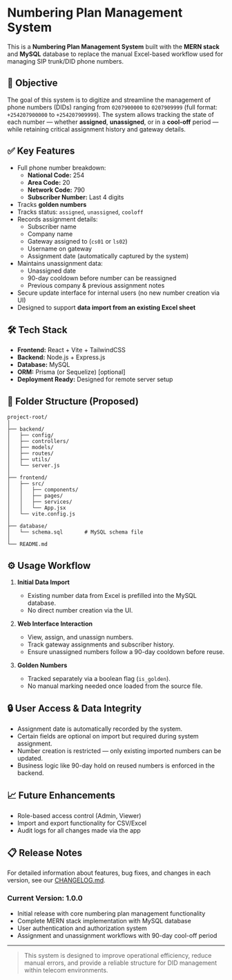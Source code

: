 # Numbering Plan Management System

This is a **Numbering Plan Management System** built with the **MERN stack** and **MySQL** database to replace the manual Excel-based workflow used for managing SIP trunk/DID phone numbers.

## 📌 Objective

The goal of this system is to digitize and streamline the management of phone numbers (DIDs) ranging from `0207900000` to `0207909999` (full format: `+254207900000` to `+254207909999`). The system allows tracking the state of each number — whether **assigned**, **unassigned**, or in a **cool-off** period — while retaining critical assignment history and gateway details.

## ✅ Key Features

- Full phone number breakdown:
  - **National Code:** 254
  - **Area Code:** 20
  - **Network Code:** 790
  - **Subscriber Number:** Last 4 digits
- Tracks **golden numbers**
- Tracks status: `assigned`, `unassigned`, `cooloff`
- Records assignment details:
  - Subscriber name
  - Company name
  - Gateway assigned to (`cs01` or `ls02`)
  - Username on gateway
  - Assignment date (automatically captured by the system)
- Maintains unassignment data:
  - Unassigned date
  - 90-day cooldown before number can be reassigned
  - Previous company & previous assignment notes
- Secure update interface for internal users (no new number creation via UI)
- Designed to support **data import from an existing Excel sheet**

## 🛠️ Tech Stack

- **Frontend:** React + Vite + TailwindCSS
- **Backend:** Node.js + Express.js
- **Database:** MySQL
- **ORM:** Prisma (or Sequelize) [optional]
- **Deployment Ready:** Designed for remote server setup

## 📂 Folder Structure (Proposed)

```
project-root/
│
├── backend/
│   ├── config/
│   ├── controllers/
│   ├── models/
│   ├── routes/
│   ├── utils/
│   └── server.js
│
├── frontend/
│   ├── src/
│   │   ├── components/
│   │   ├── pages/
│   │   ├── services/
│   │   └── App.jsx
│   └── vite.config.js
│
├── database/
│   └── schema.sql       # MySQL schema file
│
└── README.md
```

## ⚙️ Usage Workflow

1. **Initial Data Import**  
   - Existing number data from Excel is prefilled into the MySQL database.
   - No direct number creation via the UI.

2. **Web Interface Interaction**
   - View, assign, and unassign numbers.
   - Track gateway assignments and subscriber history.
   - Ensure unassigned numbers follow a 90-day cooldown before reuse.

3. **Golden Numbers**
   - Tracked separately via a boolean flag (`is_golden`).
   - No manual marking needed once loaded from the source file.

## 🔒 User Access & Data Integrity

- Assignment date is automatically recorded by the system.
- Certain fields are optional on import but required during system assignment.
- Number creation is restricted — only existing imported numbers can be updated.
- Business logic like 90-day hold on reused numbers is enforced in the backend.

## 📈 Future Enhancements

- Role-based access control (Admin, Viewer)
- Import and export functionality for CSV/Excel
- Audit logs for all changes made via the app

## 📋 Release Notes

For detailed information about features, bug fixes, and changes in each version, see our [CHANGELOG.md](./CHANGELOG.md).

### Current Version: 1.0.0
- Initial release with core numbering plan management functionality
- Complete MERN stack implementation with MySQL database
- User authentication and authorization system
- Assignment and unassignment workflows with 90-day cool-off period

---

> This system is designed to improve operational efficiency, reduce manual errors, and provide a reliable structure for DID management within telecom environments.

